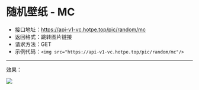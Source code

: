 # 随机壁纸 - MC

- 接口地址：https://api-v1-vc.hotpe.top/pic/random/mc
- 返回格式：跳转图片链接
- 请求方法：GET
- 示例代码：`<img src="https://api-v1-vc.hotpe.top/pic/random/mc"/>`

---

效果：

<img src="https://api-v1-vc.hotpe.top/pic/random/mc"/>

